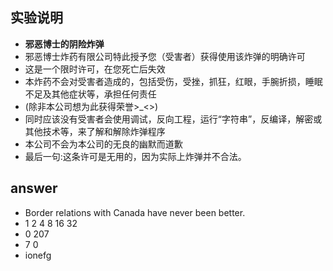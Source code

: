 ## 实验说明
- **邪恶博士的阴险炸弹**
- 邪恶博士炸药有限公司特此授予您（受害者）获得使用该炸弹的明确许可
- 这是一个限时许可，在您死亡后失效
- 本炸药不会对受害者造成的，包括受伤，受挫，抓狂，红眼，手腕折损，睡眠不足及其他症状等，承担任何责任
- (除非本公司想为此获得荣誉>_<>)
- 同时应该没有受害者会使用调试，反向工程，运行“字符串”，反编译，解密或其他技术等，来了解和解除炸弹程序
- 本公司不会为本公司的无良的幽默而道歉
- 最后一句:这条许可是无用的，因为实际上炸弹并不合法。

## answer
- Border relations with Canada have never been better.
- 1 2 4 8 16 32
- 0 207
- 7 0
- ionefg